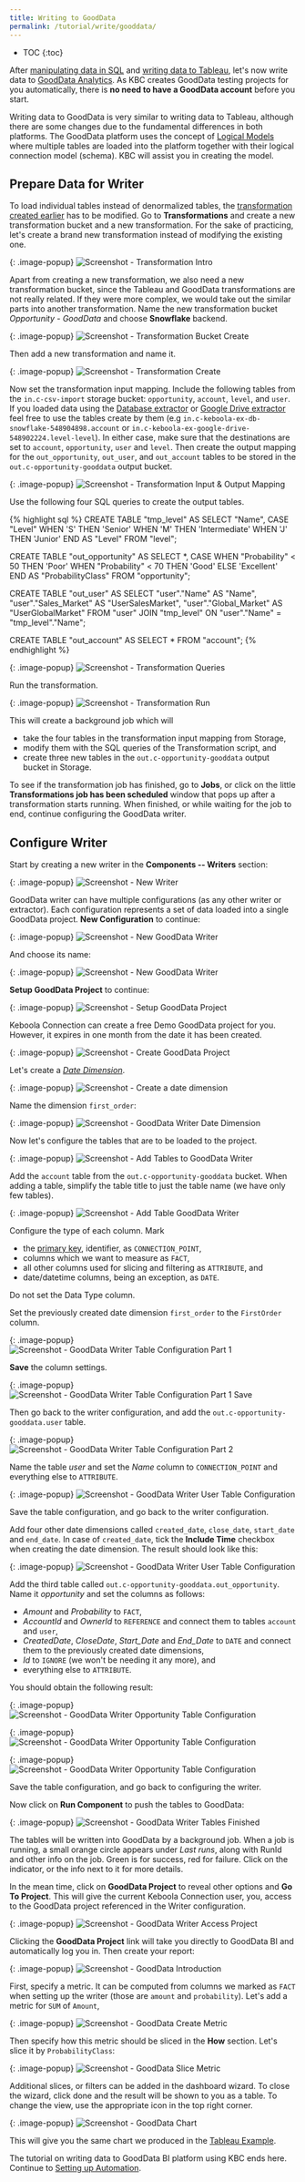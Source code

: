 ```yaml
---
title: Writing to GoodData
permalink: /tutorial/write/gooddata/
---
```


* TOC
{:toc}

After [manipulating data in SQL](/tutorial/manipulate/)
and [writing data to Tableau](/tutorial/write/),
let's now write data to [GoodData Analytics](http://www.gooddata.com/).
As KBC creates GoodData testing projects for you automatically,
there is **no need to have a GoodData account** before you start.

Writing data to GoodData is very similar to writing data to Tableau, although
there are some changes due to the fundamental differences in both platforms.
The GoodData platform uses the concept of
[Logical Models](https://help.gooddata.com/doc/en/building-on-gooddata-platform/data-modeling-and-logical-data-model/working-with-your-data-model-in-cloudconnect-logical-data-modeler/learning-data-modeling-by-doing/creating-your-first-data-model)
where multiple tables are loaded into the platform together with their logical connection model (schema).
KBC will assist you in creating the model.

## Prepare Data for Writer

To load individual tables instead of denormalized tables, the [transformation created earlier](/tutorial/manipulate/)
has to be modified. Go to **Transformations** and create a new transformation bucket and a new transformation.
For the sake of practicing, let's create a brand new transformation instead of modifying the existing one.

{: .image-popup}
![Screenshot - Transformation Intro](/tutorial/write/gooddata-transformation-intro.png)

Apart from creating a new transformation, we also need a new transformation bucket, since the
Tableau and GoodData transformations are not really related. If they were more complex, we would take out the
similar parts into another transformation. Name the new transformation bucket *Opportunity - GoodData* and
choose **Snowflake** backend.

{: .image-popup}
![Screenshot - Transformation Bucket Create](/tutorial/write/gooddata-transformation-create-1.png)

Then add a new transformation and name it.

{: .image-popup}
![Screenshot - Transformation Create](/tutorial/write/gooddata-transformation-create-2.png)

Now set the transformation input mapping. Include the following tables from the `in.c-csv-import` storage bucket:
`opportunity`, `account`, `level`, and `user`.
If you loaded data using the
[Database extractor](/tutorial/load/database/) or [Google Drive extractor](/tutorial/load/googledrive/)
feel free to use the tables create by them (e.g `in.c-keboola-ex-db-snowflake-548904898.account` or `in.c-keboola-ex-google-drive-548902224.level-level`). In either case, make sure that the destinations
are set to `account`, `opportunity`, `user` and `level`.
Then create the output mapping for the `out_opportunity`, `out_user`, and `out_account` tables
to be stored in the `out.c-opportunity-gooddata` output bucket.

{: .image-popup}
![Screenshot - Transformation Input & Output Mapping](/tutorial/write/gooddata-transformation-mapping.png)

Use the following four SQL queries to create the output tables.

{% highlight sql %}
CREATE TABLE "tmp_level" AS
    SELECT "Name", CASE "Level"
        WHEN 'S' THEN 'Senior'
        WHEN 'M' THEN 'Intermediate'
        WHEN 'J' THEN 'Junior' END AS "Level"
    FROM "level";

CREATE TABLE "out_opportunity" AS
    SELECT *, CASE
        WHEN "Probability" < 50 THEN 'Poor'
        WHEN "Probability" < 70 THEN 'Good'
        ELSE 'Excellent' END AS "ProbabilityClass"
    FROM "opportunity";

CREATE TABLE "out_user" AS
    SELECT "user"."Name" AS "Name", "user"."Sales_Market" AS "UserSalesMarket",
        "user"."Global_Market" AS "UserGlobalMarket"
    FROM
        "user" JOIN "tmp_level" ON "user"."Name" = "tmp_level"."Name";

CREATE TABLE "out_account" AS
    SELECT * FROM "account";
{% endhighlight %}

{: .image-popup}
![Screenshot - Transformation Queries](/tutorial/write/gooddata-transformation-queries.png)

Run the transformation.

{: .image-popup}
![Screenshot - Transformation Run](/tutorial/write/gooddata-transformation-run.png)

This will create a background job which will

- take the four tables in the transformation input mapping from Storage,
- modify them with the SQL queries of the Transformation script, and
- create three new tables in the `out.c-opportunity-gooddata` output bucket in Storage.

To see if the transformation job has finished, go to **Jobs**, or click on the little **Transformations job has been scheduled** window
that pops up after a transformation starts running. When finished, or while waiting for the job to end, continue configuring the GoodData writer.

## Configure Writer
Start by creating a new writer in the **Components -- Writers** section:

{: .image-popup}
![Screenshot - New Writer](/tutorial/write/gooddata-writer-intro-1.png)

GoodData writer can have multiple configurations (as any other writer or extractor). Each configuration represents a set
of data loaded into a single GoodData project. **New Configuration** to continue:

{: .image-popup}
![Screenshot - New GoodData Writer](/tutorial/write/gooddata-writer-intro-3.png)

And choose its name:

{: .image-popup}
![Screenshot - New GoodData Writer](/tutorial/write/gooddata-writer-intro-4.png)

**Setup GoodData Project** to continue:

{: .image-popup}
![Screenshot - Setup GoodData Project](/tutorial/write/gooddata-writer-intro-setup-project.png)

Keboola Connection can create a free Demo GoodData project for you. However, it expires in one
month from the date it has been created.

{: .image-popup}
![Screenshot - Create GoodData Project](/tutorial/write/gooddata-writer-create-demo-project.png)

Let's create a [*Date Dimension*](https://help.gooddata.com/display/doc/Dates+and+Times).

{: .image-popup}
![Screenshot - Create a date dimension](/tutorial/write/gooddata-writer-date-button.png)

Name the dimension `first_order`:

{: .image-popup}
![Screenshot - GoodData Writer Date Dimension](/tutorial/write/gooddata-writer-date-dimension.png)

Now let's configure the tables that are to be loaded to the project.

{: .image-popup}
![Screenshot - Add Tables to GoodData Writer](/tutorial/write/gooddata-writer-new-table-button.png)

Add the `account` table from the `out.c-opportunity-gooddata` bucket. When adding a table,
simplify the table title to just the table name (we have only few tables).

{: .image-popup}
![Screenshot - Add Table GoodData Writer](/tutorial/write/gooddata-writer-add-table.png)

Configure the type of each column. Mark

- the [primary key](https://en.wikipedia.org/wiki/Unique_key), identifier, as `CONNECTION_POINT`,
- columns which we want to measure as `FACT`,
- all other columns used for slicing and filtering as `ATTRIBUTE`, and
- date/datetime columns, being an exception, as `DATE`.

Do not set the Data Type column.

Set the previously created date dimension `first_order` to the `FirstOrder` column.

{: .image-popup}
![Screenshot - GoodData Writer Table Configuration Part 1](/tutorial/write/gooddata-writer-table-config.png)

**Save** the column settings.

{: .image-popup}
![Screenshot - GoodData Writer Table Configuration Part 1 Save](/tutorial/write/gooddata-writer-table-config-1.png)

Then go back to the writer configuration, and add the `out.c-opportunity-gooddata.user` table.

{: .image-popup}
![Screenshot - GoodData Writer Table Configuration Part 2](/tutorial/write/gooddata-writer-intro-5.png)

Name the table *user* and set the *Name* column to `CONNECTION_POINT` and everything else to `ATTRIBUTE`.

{: .image-popup}
![Screenshot - GoodData Writer User Table Configuration](/tutorial/write/gooddata-writer-table-config-2.png)

Save the table configuration, and go back to the writer configuration. 

Add four other date dimensions called `created_date`, `close_date`, `start_date` and `end_date`. In case of `created_date`, tick the **Include Time** checkbox when creating the date dimension. The result should look like this:

{: .image-popup}
![Screenshot - GoodData Writer User Table Configuration](/tutorial/write/gooddata-writer-date-list.png)

Add the third table called
`out.c-opportunity-gooddata.out_opportunity`. Name it *opportunity* and set the columns as follows:

- *Amount* and *Probability* to `FACT`,
- *AccountId* and *OwnerId* to `REFERENCE` and connect them to tables `account` and `user`,
- *CreatedDate*, *CloseDate*, *Start_Date* and *End_Date* to `DATE` and connect them to the previously created date dimensions,
- *Id* to `IGNORE` (we won't be needing it any more), and
- everything else to `ATTRIBUTE`.

You should obtain the following result:

{: .image-popup}
![Screenshot - GoodData Writer Opportunity Table Configuration](/tutorial/write/gooddata-writer-table-config-3.png)

{: .image-popup}
![Screenshot - GoodData Writer Opportunity Table Configuration](/tutorial/write/gooddata-writer-table-config-3a.png)

{: .image-popup}
![Screenshot - GoodData Writer Opportunity Table Configuration](/tutorial/write/gooddata-writer-table-config-3b.png)

Save the table configuration, and go back to configuring the writer.

Now click on **Run Component** to push the tables to GoodData:

{: .image-popup}
![Screenshot - GoodData Writer Tables Finished](/tutorial/write/gooddata-writer-intro-6.png)

The tables will be written into GoodData by a background job. When a job is running, a small orange circle appears
under *Last runs*, along with RunId and other info on the job. Green is for success, red for failure.
Click on the indicator, or the info next to it for more details.

In the mean time, click on **GoodData Project** to reveal other options and **Go To Project**. This will give the current 
Keboola Connection user, you, access to the GoodData project referenced in the Writer configuration.

{: .image-popup}
![Screenshot - GoodData Writer Access Project](/tutorial/write/gooddata-writer-intro-7.png)

Clicking the **GoodData Project** link will take you directly to GoodData BI and automatically log you in.
Then create your report:

{: .image-popup}
![Screenshot - GoodData Introduction](/tutorial/write/gooddata-intro.png)

First, specify a metric. It can be computed from columns we marked as `FACT`
when setting up the writer (those are `amount` and `probability`).
Let's add a metric for `SUM` of `Amount`,

{: .image-popup}
![Screenshot - GoodData Create Metric](/tutorial/write/gooddata-dashboard-1.png)

Then specify how this metric should be sliced in the **How** section. Let's slice it by
`ProbabilityClass`:

{: .image-popup}
![Screenshot - GoodData Slice Metric](/tutorial/write/gooddata-dashboard-2.png)

Additional slices, or filters can be added in the dashboard wizard. To close the wizard, click done and the
result will be shown to you as a table. To change the view, use the appropriate icon in the
top right corner.

{: .image-popup}
![Screenshot - GoodData Chart](/tutorial/write/gooddata-dashboard-3.png)

This will give you the same chart we produced in the [Tableau Example](/tutorial/write/).

The tutorial on writing data to GoodData BI platform using KBC ends here.
Continue to [Setting up Automation](/tutorial/automate/).
